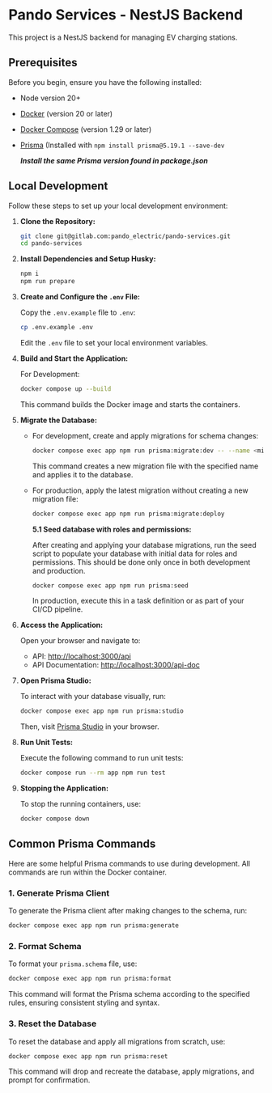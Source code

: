 # Pando Services - NestJS Backend

This project is a NestJS backend for managing EV charging stations.

## Prerequisites

Before you begin, ensure you have the following installed:

- Node version 20+
- [Docker](https://www.docker.com/get-started) (version 20 or later)
- [Docker Compose](https://docs.docker.com/compose/install/) (version 1.29 or later)
- [Prisma](https://www.prisma.io/docs/getting-started) (Installed with `npm install prisma@5.19.1 --save-dev`

  **_Install the same Prisma version found in package.json_**

## Local Development

Follow these steps to set up your local development environment:

1. **Clone the Repository:**

   ```bash
   git clone git@gitlab.com:pando_electric/pando-services.git
   cd pando-services
   ```

2. **Install Dependencies and Setup Husky:**

   ```bash
   npm i
   npm run prepare
   ```

3. **Create and Configure the `.env` File:**

   Copy the `.env.example` file to `.env`:

   ```bash
   cp .env.example .env
   ```

   Edit the `.env` file to set your local environment variables.

4. **Build and Start the Application:**

   For Development:

   ```bash
   docker compose up --build
   ```

   This command builds the Docker image and starts the containers.

5. **Migrate the Database:**

   - For development, create and apply migrations for schema changes:

     ```bash
     docker compose exec app npm run prisma:migrate:dev -- --name <migration_name>
     ```

     This command creates a new migration file with the specified name and applies it to the database.

   - For production, apply the latest migration without creating a new migration file:

     ```bash
     docker compose exec app npm run prisma:migrate:deploy
     ```

     **5.1 Seed database with roles and permissions:**

     After creating and applying your database migrations, run the seed script to populate your database with initial data for roles and permissions. This should be done only once in both development and production.

     ```bash
     docker compose exec app npm run prisma:seed
     ```

     In production, execute this in a task definition or as part of your CI/CD pipeline.

6. **Access the Application:**

   Open your browser and navigate to:

   - API: [http://localhost:3000/api](http://localhost:3000/api)
   - API Documentation: [http://localhost:3000/api-doc](http://localhost:3000/api-doc)

7. **Open Prisma Studio:**

   To interact with your database visually, run:

   ```bash
   docker compose exec app npm run prisma:studio
   ```

   Then, visit [Prisma Studio](http://localhost:5555) in your browser.

8. **Run Unit Tests:**

   Execute the following command to run unit tests:

   ```bash
   docker compose run --rm app npm run test
   ```

9. **Stopping the Application:**

   To stop the running containers, use:

   ```bash
   docker compose down
   ```

## Common Prisma Commands

Here are some helpful Prisma commands to use during development. All commands are run within the Docker container.

### 1. Generate Prisma Client

To generate the Prisma client after making changes to the schema, run:

```bash
docker compose exec app npm run prisma:generate
```

### 2. Format Schema

To format your `prisma.schema` file, use:

```bash
docker compose exec app npm run prisma:format
```

This command will format the Prisma schema according to the specified rules, ensuring consistent styling and syntax.

### 3. Reset the Database

To reset the database and apply all migrations from scratch, use:

```bash
docker compose exec app npm run prisma:reset
```

This command will drop and recreate the database, apply migrations, and prompt for confirmation.
